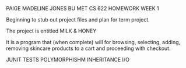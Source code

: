 PAIGE MADELINE JONES
BU MET CS 622
HOMEWORK WEEK 1

Beginning to stub out project files and plan for term project.

The project is entitled MILK & HONEY

It is a program that (when complete) will for browsing, selecting, adding, removing skincare products to a cart and proceeding with checkout.

JUNIT TESTS
POLYMORPHISHM
INHERITANCE
I/O
